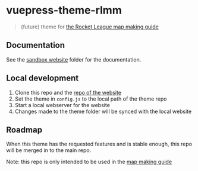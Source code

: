 # vuepress-theme-rlmm

> (future) theme for [the Rocket League map making guide][docs_repo]

## Documentation

See the [sandbox website][docs] folder for the documentation.

## Local development

1. Clone this repo and the [repo of the website][docs_repo]
2. Set the theme in `config.js` to the local path of the theme repo
3. Start a local webserver for the website
4. Changes made to the theme folder will be synced with the local website

## Roadmap

When this theme has the requested features and is stable enough, this repo will be merged in to the main repo.

Note: this repo is only intended to be used in the [map making guide][docs_repo]

[docs_repo]: https://github.com/rocketleaguemapmaking/rl-docs
[docs]: https://theme.rocketleaguemapmaking.pages.dev/
